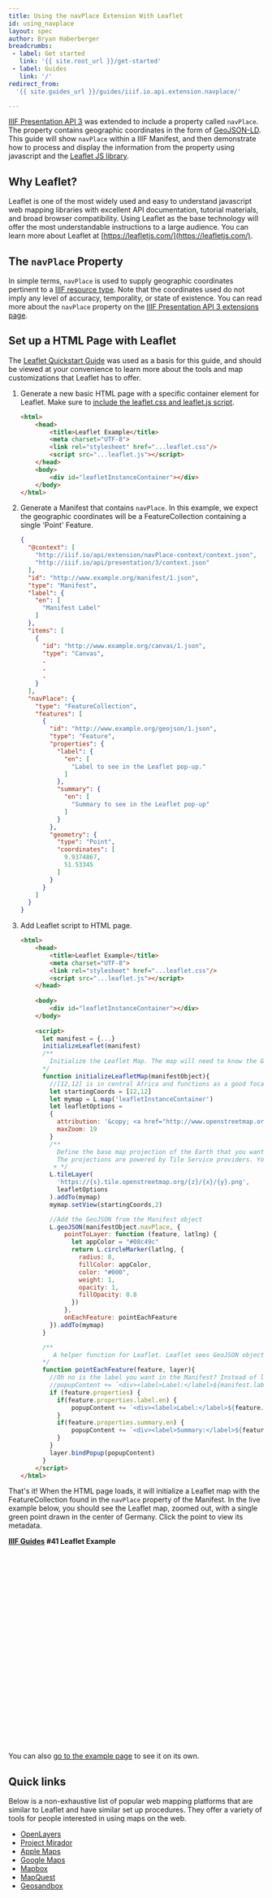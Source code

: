 ```yaml
---
title: Using the navPlace Extension With Leaflet
id: using_navplace
layout: spec
author: Bryan Haberberger
breadcrumbs:
 - label: Get started
   link: '{{ site.root_url }}/get-started'
 - label: Guides
   link: '/'
redirect_from:
  '{{ site.guides_url }}/guides/iiif.io.api.extension.navplace/'

---
```


[IIIF Presentation API 3](https://iiif.io/api/presentation/3.0/) was extended to include a property called `navPlace`. The property contains geographic coordinates in the form of [GeoJSON-LD](https://geojson.org/geojson-ld/). This guide will show `navPlace` within a IIIF Manifest, and then demonstrate how to process and display the information from the property using javascript and the [Leaflet JS library](https://leafletjs.com/).  

## Why Leaflet?
Leaflet is one of the most widely used and easy to understand javascript web mapping libraries with excellent API documentation, tutorial materials, and broad browser compatibility. Using Leaflet as the base technology will offer the most understandable instructions to a large audience. You can learn more about Leaflet at [https://leafletjs.com/](https://leafletjs.com/).

## The `navPlace` Property
In simple terms, `navPlace` is used to supply geographic coordinates pertinent to a [IIIF resource type](https://iiif.io/api/presentation/3.0/#2-resource-type-overview). Note that the coordinates used do not imply any level of accuracy, temporality, or state of existence. You can read more about the `navPlace` property on the [IIIF Presentation API 3 extensions page](https://iiif.io/api/extension/navplace/).

## Set up a HTML Page with Leaflet
The [Leaflet Quickstart Guide](https://leafletjs.com/examples/quick-start/) was used as a basis for this guide, and should be viewed at your convenience to learn more about the tools and map customizations that Leaflet has to offer.

1. Generate a new basic HTML page with a specific container element for Leaflet. Make sure to [include the leaflet.css and leaflet.js script](https://leafletjs.com/SlavaUkraini/examples/quick-start/#preparing-your-page).

    ```html
    <html>
        <head>
            <title>Leaflet Example</title>
            <meta charset="UTF-8">
            <link rel="stylesheet" href="...leaflet.css"/>
            <script src="...leaflet.js"></script>
        </head>
        <body>
            <div id="leafletInstanceContainer"></div>
        </body>
    </html>
    ```

2. Generate a Manifest that contains `navPlace`. In this example, we expect the geographic coordinates will be a FeatureCollection containing a single 'Point' Feature.  

    ```json
    {
      "@context": [
        "http://iiif.io/api/extension/navPlace-context/context.json",
        "http://iiif.io/api/presentation/3/context.json"
      ],
      "id": "http://www.example.org/manifest/1.json",
      "type": "Manifest",
      "label": {
        "en": [
          "Manifest Label"
        ]
      },
      "items": [
        {
          "id": "http://www.example.org/canvas/1.json",
          "type": "Canvas",
          .
          .
          .
        }
      ],
      "navPlace": {
        "type": "FeatureCollection",
        "features": [
          {
            "id": "http://www.example.org/geojson/1.json",
            "type": "Feature",
            "properties": {
              "label": {
                "en": [
                  "Label to see in the Leaflet pop-up."
                ]
              },
              "summary": {
                "en": [
                  "Summary to see in the Leaflet pop-up"
                ]
              }
            },
            "geometry": {
              "type": "Point",
              "coordinates": [
                9.9374867,
                51.53345
              ]
            }
          }
        ]
      }
    }
    ```

3. Add Leaflet script to HTML page.
 
    ```html
    <html>
        <head>
            <title>Leaflet Example</title>
            <meta charset="UTF-8">
            <link rel="stylesheet" href="...leaflet.css"/>
            <script src="...leaflet.js"></script>
        </head>
        
        <body>
            <div id="leafletInstanceContainer"></div>
        </body>
        
        <script>
          let manifest = {...}
          initializeLeaflet(manifest)
          /**
            Initialize the Leaflet Map. The map will need to know the GeoJSON from navPlace to draw it. This function assumes you are passing in the resolved Manifest JSON as a parameter. In other implementations, it may be necessary to perform a GET request to get the JSON. In javascript, the fetch API is a good place to start.
          */
          function initializeLeafletMap(manifestObject){
            //[12,12] is in central Africa and functions as a good focal point when Leaflet initializes zoomed out.
            let startingCoords = [12,12]
            let mymap = L.map('leafletInstanceContainer')
            let leafletOptions = 
            {
              attribution: '&copy; <a href="http://www.openstreetmap.org/copyright">OpenStreetMap</a> contributors',
              maxZoom: 19
            }
            /**
              Define the base map projection of the Earth that you want (satellite, elevation, infrared, etc.)
              The projections are powered by Tile Service providers. You can find examples at http://leaflet-extras.github.io/leaflet-providers/preview/
             + */
            L.tileLayer(
              'https://{s}.tile.openstreetmap.org/{z}/{x}/{y}.png', 
              leafletOptions
            ).addTo(mymap)
            mymap.setView(startingCoords,2)
    
            //Add the GeoJSON from the Manifest object
            L.geoJSON(manifestObject.navPlace, {
                pointToLayer: function (feature, latlng) {
                  let appColor = "#08c49c"
                  return L.circleMarker(latlng, {
                    radius: 8,
                    fillColor: appColor,
                    color: "#000",
                    weight: 1,
                    opacity: 1,
                    fillOpacity: 0.8
                  })
                },
                onEachFeature: pointEachFeature
            }).addTo(mymap)
          }
    
          /**
             A helper function for Leaflet. Leaflet sees GeoJSON objects as "features". This function says what to do with each feature when adding the feature to the map. Here is where you detect what metadata appears in the pop-ups. For our purposes, we assume the metadata you want to show is in the GeoJSON 'properties' property. Our 'label' and 'summary' will be formatted as language maps, since they are most likely coming directly from a IIIF resource type and IIIF Presentation API 3 requires 'label' and 'summary' to be formatted as a language map.
          */
          function pointEachFeature(feature, layer){
            //Oh no is the label you want in the Manifest? Instead of looking in the feature, look in the Manifest like... 
            //popupContent += `<div><label>Label:</label>${manifest.label.en}</div>`
            if (feature.properties) {
              if(feature.properties.label.en) {
                  popupContent += `<div><label>Label:</label>${feature.properties.label.en}</div>`
              }
              if(feature.properties.summary.en) {
                  popupContent += `<div><label>Summary:</label>${feature.properties.summary.en}</div>`
              }
            }
            layer.bindPopup(popupContent)
          }
        </script>
    </html>
    ```

That's it! When the HTML page loads, it will initialize a Leaflet map with the FeatureCollection found in the `navPlace` property of the Manifest. In the live example below, you should see the Leaflet map, zoomed out, with a single green point drawn in the center of Germany. Click the point to view its metadata.

<link rel="stylesheet" href="https://unpkg.com/leaflet@1.8.0/dist/leaflet.css"
   integrity="sha512-hoalWLoI8r4UszCkZ5kL8vayOGVae1oxXe/2A4AO6J9+580uKHDO3JdHb7NzwwzK5xr/Fs0W40kiNHxM9vyTtQ=="
   crossorigin=""/>
<script src="https://unpkg.com/leaflet@1.8.0/dist/leaflet.js"
   integrity="sha512-BB3hKbKWOc9Ez/TAwyWxNXeoV9c1v6FIeYiBieIWkpLjauysF18NzgR1MBNBXf8/KABdlkX68nAhlwcDFLGPCQ=="
   crossorigin=""></script>
<div style="font-weight: bold;">
    <a href="`{{ site.guides_url }}/guides`">IIIF Guides</a> #41 Leaflet Example
</div>
<div id="leafletInstanceContainer" style="height:28em; max-width:68em;"></div>
<script>
  //A crude and quickly made Manifest with an empty Canvas.
  let manifestObj = {
    "@context": [
      "http://iiif.io/api/extension/navPlace-context/context.json",
      "http://iiif.io/api/presentation/3/context.json"
    ],
    "id": "http://www.example.org/manifest/1.json",
    "type": "Manifest",
    "label": {
      "en": [
        "Manifest Label"
      ]
    },
    "items": [
      {
        "id": "http://www.example.org/canvas/1.json",
        "type": "Canvas",
        "label": {
        "en": [
          "Canvas Label"
        ]
      }
      }
    ],
    "navPlace": {
      "type": "FeatureCollection",
      "features": [
        {
          "id": "http://www.example.org/geojson/1.json",
          "type": "Feature",
          "properties": {
            "label": {
              "en": [
                "Label to see in the Leaflet pop-up."
              ]
            },
            "summary": {
              "en": [
                "Summary to see in the Leaflet pop-up"
              ]
            }
          },
          "geometry": {
            "type": "Point",
            "coordinates": [
              9.9374867,
              51.53345
            ]
          }
        }
      ]
    }
  }
  initializeLeafletMap(manifestObj)

  function initializeLeafletMap(manifestObject){
    let startingCoords = [12,12]
    let mymap = L.map('leafletInstanceContainer') 
    L.tileLayer(
      'https://{s}.tile.openstreetmap.org/{z}/{x}/{y}.png', {
        attribution: '&copy; <a href="http://www.openstreetmap.org/copyright">OpenStreetMap</a> contributors',
        maxZoom: 19,
        worldCopyJump: true,
        retina: '@2x',
        detectRetina: false
      }
    ).addTo(mymap)
    mymap.setView(startingCoords,2)

    //Add the GeoJSON from the Manifest object (manifestObject["navPlace"])
    L.geoJSON(manifestObject.navPlace, {
        pointToLayer: function (feature, latlng) {
          let appColor = "#08c49c"
          return L.circleMarker(latlng, {
              radius: 8,
              fillColor: appColor,
              color: "#000",
              weight: 1,
              opacity: 1,
              fillOpacity: 0.8
          })
        },
        onEachFeature: pointEachFeature
    }).addTo(mymap)
  }

  function pointEachFeature(feature, layer){
    let popupContent = ``
     if (feature.properties) {
        if(feature.properties.label.en) {
            popupContent += `<div><label>Label:</label>${feature.properties.label.en}</div>`
        }
        if(feature.properties.summary.en) {
            popupContent += `<div><label>Summary:</label>${feature.properties.summary.en}</div>`
        }
    }
    layer.bindPopup(popupContent)
  }
</script>

You can also [go to the example page](example.html) to see it on its own.

## Quick links
Below is a non-exhaustive list of popular web mapping platforms that are similar to Leaflet and have similar set up procedures. They offer a variety of tools for people interested in using maps on the web.  
 * [OpenLayers](https://openlayers.org/)
 * [Project Mirador](https://projectmirador.org/)
 * [Apple Maps](https://www.apple.com/maps/)
 * [Google Maps](https://www.google.com)
 * [Mapbox](https://www.mapbox.com/)
 * [MapQuest](https://www.mapquest.com/)
 * [Geosandbox](https://joeyklee.github.io/geosandbox/)
